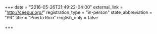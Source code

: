 +++
date = "2016-05-26T21:49:22-04:00"
external_link = "http://ceepur.org/"
registration_type = "in-person"
state_abbreviation = "PR"
title = "Puerto Rico"
english_only = false 

+++

